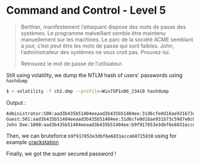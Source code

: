 # Command and Control - Level 5

> Berthier, manifestement l’attaquant dispose des mots de passe des systèmes. Le programme malveillant semble être maintenu manuellement sur les machines. Le parc de la société ACME semblant à jour, c’est peut être les mots de passe qui sont faibles. John, l’administrateur des systèmes ne vous croit pas. Prouvez-lui.
> 
> Retrouvez le mot de passe de l’utilisateur.

Still using volatility, we dump the NTLM hash of users' passwords using `hashdump`

```bash
$ > volatility -f ch2.dmp --profile=Win7SP1x86_23418 hashdump
```
Output :
```bash
Administrator:500:aad3b435b51404eeaad3b435b51404ee:31d6cfe0d16ae931b73c59d7e0c089c0:::
Guest:501:aad3b435b51404eeaad3b435b51404ee:31d6cfe0d16ae931b73c59d7e0c089c0:::
John Doe:1000:aad3b435b51404eeaad3b435b51404ee:b9f917853e3dbf6e6831ecce60725930:::
```
Then, we can bruteforce `b9f917853e3dbf6e6831ecce60725930` using for example [crackstation](https://crackstation.net/)

Finally, we got the super secured password !
